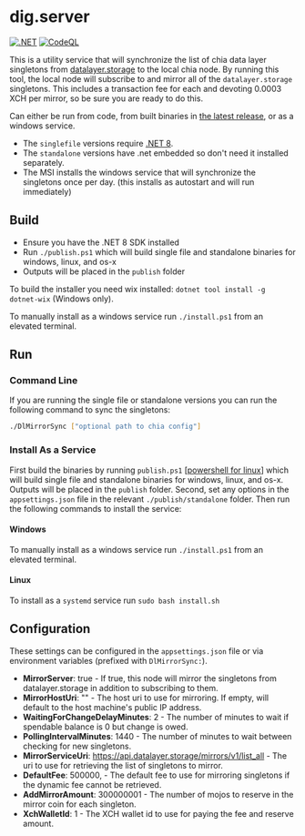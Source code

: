 # dig.server

[![.NET](https://github.com/dkackman/DlMirrorSync/actions/workflows/dotnet.yml/badge.svg)](https://github.com/dkackman/DlMirrorSync/actions/workflows/dotnet.yml)
[![CodeQL](https://github.com/Datalayer-Storage/MirrorSync/actions/workflows/codeql.yml/badge.svg)](https://github.com/Datalayer-Storage/MirrorSync/actions/workflows/codeql.yml)

This is a utility service that will synchronize the list of chia data layer singletons from [datalayer.storage](https://api.datalayer.storage/mirrors/v1/list_all) to the local chia node. By running this tool, the local node will subscribe to and mirror all of the `datalayer.storage` singletons. This includes a transaction fee for each and devoting 0.0003 XCH per mirror, so be sure you are ready to do this.

Can either be run from code, from built binaries in [the latest release](https://github.com/dkackman/DlMirrorSync/releases/), or as a windows service.

- The `singlefile` versions require [.NET 8](https://dotnet.microsoft.com/en-us/download/dotnet/8.0).
- The `standalone` versions have .net embedded so don't need it installed separately.
- The MSI installs the windows service that will synchronize the singletons once per day. (this installs as autostart and will run immediately)

## Build

- Ensure you have the .NET 8 SDK installed
- Run `./publish.ps1` which will build single file and standalone binaries for windows, linux, and os-x
- Outputs will be placed in the `publish` folder

To build the installer you need wix installed: `dotnet tool install -g dotnet-wix` (Windows only).

To manually install as a windows service run `./install.ps1` from an elevated terminal.

## Run

### Command Line

If you are running the single file or standalone versions you can run the following command to sync the singletons:

```bash
./DlMirrorSync ["optional path to chia config"]
```

### Install As a Service

First build the binaries by running `publish.ps1` [[powershell for linux](https://learn.microsoft.com/en-us/powershell/scripting/install/installing-powershell-on-linux)]
which will build single file and standalone binaries for windows, linux, and os-x. Outputs will be placed in the `publish` folder. Second, set any options in the `appsettings.json` file in the relevant `./publish/standalone` folder. Then run the following commands to install the service:

#### Windows

To manually install as a windows service run `./install.ps1` from an elevated terminal.

#### Linux

To install as a `systemd` service run `sudo bash install.sh`

## Configuration

These settings can be configured in the `appsettings.json` file or via environment variables (prefixed with `DlMirrorSync:`).

- __MirrorServer__: true - If true, this node will mirror the singletons from datalayer.storage in addition to subscribing to them.
- __MirrorHostUri__: "" - The host uri to use for mirroring. If empty, will default to the host machine's public IP address.
- __WaitingForChangeDelayMinutes__: 2 - The number of minutes to wait if spendable balance is 0 but change is owed.
- __PollingIntervalMinutes__: 1440 - The number of minutes to wait between checking for new singletons.
- __MirrorServiceUri__: <https://api.datalayer.storage/mirrors/v1/list_all> - The uri to use for retrieving the list of singletons to mirror.
- __DefaultFee__: 500000, - The default fee to use for mirroring singletons if the dynamic fee cannot be retrieved.
- __AddMirrorAmount__: 300000001 - The number of mojos to reserve in the mirror coin for each singleton.
- __XchWalletId__: 1 - The XCH wallet id to use for paying the fee and reserve amount.
